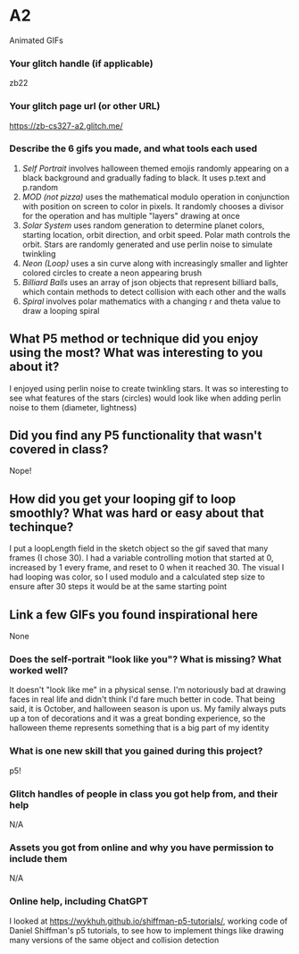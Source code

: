 # A2

Animated GIFs

### Your glitch handle (if applicable)

zb22

### Your glitch page url (or other URL)

https://zb-cs327-a2.glitch.me/

### Describe the 6 gifs you made, and what tools each used

1. *Self Portrait* involves halloween themed emojis randomly appearing on a black background and gradually fading to black. It uses p.text and p.random
2. *MOD (not pizza)* uses the mathematical modulo operation in conjunction with position on screen to color in pixels. It randomly chooses a divisor for the operation and has multiple "layers" drawing at once
3. *Solar System* uses random generation to determine planet colors, starting location, orbit direction, and orbit speed. Polar math controls the orbit. Stars are randomly generated and use perlin noise to simulate twinkling
4. *Neon (Loop)* uses a sin curve along with increasingly smaller and lighter colored circles to create a neon appearing brush
5. *Billiard Balls* uses an array of json objects that represent billiard balls, which contain methods to detect collision with each other and the walls
6. *Spiral* involves polar mathematics with a changing r and theta value to draw a looping spiral


## What P5 method or technique did you enjoy using the most? What was interesting to you about it?

I enjoyed using perlin noise to create twinkling stars. It was so interesting to see what features of the stars (circles) would look like when adding perlin noise to them (diameter, lightness)

## Did you find any P5 functionality that wasn't covered in class?
 
Nope!

## How did you get your looping gif to loop smoothly? What was hard or easy about that techinque?
 
I put a loopLength field in the sketch object so the gif saved that many frames (I chose 30). I had a variable controlling motion that started at 0, increased by 1 every frame, and reset to 0 when it reached 30. The visual I had looping was color, so I used modulo and a calculated step size to ensure after 30 steps it would be at the same starting point


## Link a few GIFs you found inspirational here

None

### Does the self-portrait "look like you"? What is missing? What worked well?

It doesn't "look like me" in a physical sense. I'm notoriously bad at drawing faces in real life and didn't think I'd fare much better in code. That being said, it is October, and halloween season is upon us. My family always puts up a ton of decorations and it was a great bonding experience, so the halloween theme represents something that is a big part of my identity

### What is one new skill that you gained during this project?

p5!


### Glitch handles of people in class you got help from, and their help

N/A

### Assets you got from online and why you have permission to include them

N/A

### Online help, including ChatGPT 

I looked at https://wykhuh.github.io/shiffman-p5-tutorials/, working code of Daniel Shiffman's p5 tutorials, to see how to implement things like drawing many versions of the same object and collision detection
